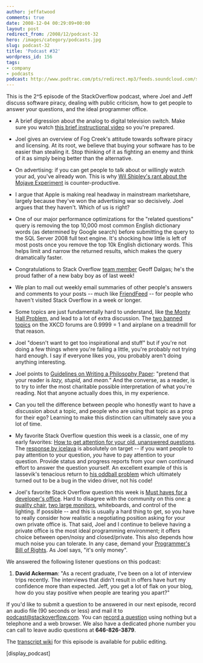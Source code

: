 ```yaml
---
author: jeffatwood
comments: true
date: 2008-12-04 00:29:09+00:00
layout: post
redirect_from: /2008/12/podcast-32
hero: /images/category/podcasts.jpg
slug: podcast-32
title: 'Podcast #32'
wordpress_id: 156
tags:
- company
- podcasts
podcast: http://www.podtrac.com/pts/redirect.mp3/feeds.soundcloud.com/stream/14378083-stack-exchange-stack-overflow-podcast-46.mp3
---
```



This is the 2^5 episode of the StackOverflow podcast, where Joel and Jeff discuss software piracy, dealing with public criticism, how to get people to answer your questions, and the ideal programmer office.






  * A brief digression about the analog to digital television switch. Make sure you watch [this brief instructional video](http://www.youtube.com/watch?v=iTSS8E7bKXg) so you're prepared.


  * Joel gives an overview of Fog Creek's attitude towards software piracy and licensing. At its root, we believe that buying your software has to be easier than stealing it. Stop thinking of it as fighting an enemy and think of it as simply being better than the alternative.  



  * On advertising: if you can get people to talk about or willingly watch your ad, you've already won. This is why [Wil Shipley's rant about the Mojave Experiment](http://wilshipley.com/blog/2008/07/mojave-experiment-bad-science-bad.html) is counter-productive.


  * I argue that Apple is making real headway in mainstream marketshare, largely because they've won the advertising war so decisively. Joel argues that they haven't. Which of us is right?


  * One of our major performance optimizations for the "related questions" query is removing the top 10,000 most common English dictionary words (as determined by Google search) before submitting the query to the SQL Server 2008 full text engine. It's shocking how little is left of most posts once you remove the top 10k English dictionary words. This helps limit and narrow the returned results, which makes the query dramatically faster.  



  * Congratulations to Stack Overflow [team member](http://stackoverflow.com/about) Geoff Dalgas; he's the proud father of a new baby boy as of last week!   



  * We plan to mail out weekly email summaries of other people's answers and comments to your posts -- much like [FriendFeed](http://friendfeed.com/) -- for people who haven't visited Stack Overflow in a week or longer.


  * Some topics are just fundamentally hard to understand, like [the Monty Hall Problem](http://www.codingthewheel.com/archives/21-and-the-monty-hall-paradox), and lead to a lot of extra discussion. The [two banned topics](http://blag.xkcd.com/2008/09/09/the-goddamn-airplane-on-the-goddamn-treadmill/) on the XKCD forums are 0.9999 = 1 and airplane on a treadmill for that reason.  



  * Joel "doesn't want to get too inspirational and stuff" but if you're not doing a few things where you're failing a little, you're probably not trying hard enough. I say if everyone likes you, you probably aren't doing anything interesting.


  * Joel points to [Guidelines on Writing a Philosophy Paper](http://www.mit.edu/~yablo/writing.html): "pretend that your reader is _lazy, stupid,_ and _mean."_ And the converse, as a reader, is to try to infer the most charitable possible interpretation of what you're reading. Not that anyone actually does this, in my experience.  



  * Can you tell the difference between people who honestly want to have a discussion about a topic, and people who are using that topic as a prop for their ego? Learning to make this distinction can ultimately save you a lot of time.


  * My favorite Stack Overflow question this week is a classic, one of my early favorites: [How to get attention for your old, unanswered questions](http://stackoverflow.com/questions/26049/how-to-get-attention-for-your-old-unanswered-questions). The [response by icelava](http://stackoverflow.com/questions/26049/how-to-get-attention-for-your-old-unanswered-questions#28310) is absolutely on target -- if you want people to pay attention to your question, _you_ have to pay attention to your question. Provide status and progress reports from your own continued effort to answer the question yourself. An excellent example of this is lassevik's tenacious return to [his oddball problem](http://stackoverflow.com/questions/56655/arithmetic-underflow-or-overflow-exception-during-debugging) which ultimately turned out to be a bug in the video driver, not his code!


  * Joel's favorite Stack Overflow question this week is [Must haves for a developer's office](http://stackoverflow.com/questions/306708/must-haves-for-developers-office). Hard to disagree with the community on this one: [a quality chair](http://www.codinghorror.com/blog/archives/001146.html), [two large monitors](http://www.codinghorror.com/blog/archives/001076.html), whiteboards, and control of the lighting. If possible -- and this is usually a hard thing to get, so you have to really consider how realistic a negotiating position asking for your own private office is. That said, Joel and I continue to believe having a private office is the most ideal programming environment; it offers choice between open/noisy and closed/private. This also depends how much noise you can tolerate. In any case, demand your [Programmer's Bill of Rights](http://www.codinghorror.com/blog/archives/000666.html). As Joel says, "it's only money".  





We answered the following listener questions on this podcast:






  1. **David Ackerman**: "As a recent graduate, I've been on a lot of interview trips recently. The interviews that didn't result in offers have hurt my confidence more than expected. Jeff, you get a lot of flak on your blog, how do you stay positive when people are tearing you apart?"  






If you'd like to submit a question to be answered in our next episode, record an audio file (90 seconds or less) and mail it to [podcast@stackoverflow.com](mailto:podcast@stackoverflow.com). You can [record a question](http://blog.stackoverflow.com/index.php/2008/05/recording-podcast-questions-using-your-telephone/) using nothing but a telephone and a web browser. We also have a dedicated phone number you can call to leave audio questions at **646-826-3879**.






The [transcript wiki](https://stackoverflow.fogbugz.com/default.asp?W29006) for this episode is available for public editing.






[display_podcast]


